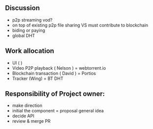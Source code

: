 ## Discussion
* p2p streaming vod?
* on top of existing p2p file sharing VS must contribute to blockchain
* biding or paying
* global DHT


## Work allocation
- UI                                   (  )
- Video P2P playback        ( Nelson ) = webtorrent.io
- Blockchain transaction    ( David ) = Portios
- Tracker    (Wing) = BT DHT

## Responsibility of Project owner:
- make direction
- initial the component = proposal general idea
- decide API
- review & merge PR

